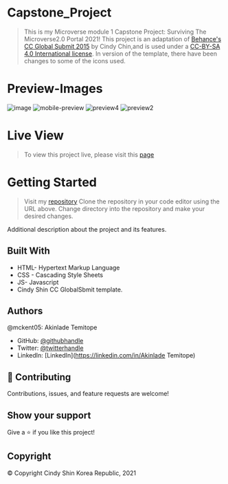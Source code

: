 # Capstone_Project

> This is my Microverse module 1 Capstone Project: Surviving The Microverse2.0 Portal 2021!
> This project is an adaptation of [Behance's CC Global Submit 2015](https://www.behance.net/adagio07) by  Cindy Chin,and is used under a [CC-BY-SA 4.0 International license](https://creativecommons.org/licenses/by-sa/4.0/). In version of the template, there have been changes to some of the icons used.

# Preview-Images

![image](https://user-images.githubusercontent.com/73607512/137104829-843c8f21-eb63-48fc-ad21-6c72683f59b7.png) ![mobile-preview](https://user-images.githubusercontent.com/73607512/137105883-ff63f4ae-fda3-4ca4-99af-882be9d44445.jpg)
![preview4](https://user-images.githubusercontent.com/73607512/137105975-b2419089-4b4b-4ffb-8445-8c2ca073e2a8.jpg)
![preview2](https://user-images.githubusercontent.com/73607512/137105914-cc39ab9e-522c-4bad-b44f-2898c83cf212.jpg)


# Live View
> To view this project live, please visit this [page](https://mckent05.github.io/Capstone_Project/home.html)

# Getting Started

> Visit my [repository](https://github.com/mckent05/Capstone_Project.git)
> Clone the repository in your code editor using the URL above.
> Change directory into the repository and make your desired changes.


Additional description about the project and its features.

## Built With

- HTML- Hypertext Markup Language
- CSS - Cascading Style Sheets
- JS- Javascript
- Cindy Shin CC GlobalSbmit template.

## Authors

@mckent05: Akinlade Temitope

- GitHub: [@githubhandle](https://github.com/mckent05)
- Twitter: [@twitterhandle](https://twitter.com/mckent05)
- LinkedIn: [LinkedIn](https://linkedin.com/in/Akinlade Temitope)


## 🤝 Contributing

Contributions, issues, and feature requests are welcome!

## Show your support

Give a ⭐️ if you like this project!

## Copyright
 © Copyright Cindy Shin Korea Republic, 2021
